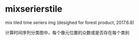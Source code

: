 
# mixserierstile
mix tiled time seriers img (desighed for forest product, 2017.6.8)

计算时间序列分类图中，每个像元位置的众数或是否存在每个类别
